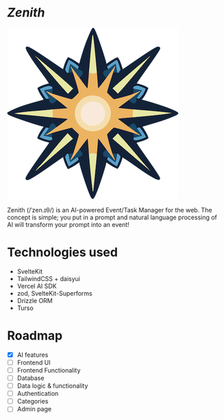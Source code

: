 # _Zenith_

![Logo](./static/favicon.png)

Zenith (/ˈzen.ɪθ/) is an AI-powered Event/Task Manager for the web. The concept is simple; you put in a prompt and natural language processing of AI will transform your prompt into an event!

# Technologies used

- SvelteKit
- TailwindCSS + daisyui
- Vercel AI SDK
- zod, SvelteKit-Superforms
- Drizzle ORM
- Turso

# Roadmap

- [x] AI features
- [ ] Frontend UI
- [ ] Frontend Functionality
- [ ] Database
- [ ] Data logic & functionality
- [ ] Authentication
- [ ] Categories
- [ ] Admin page
